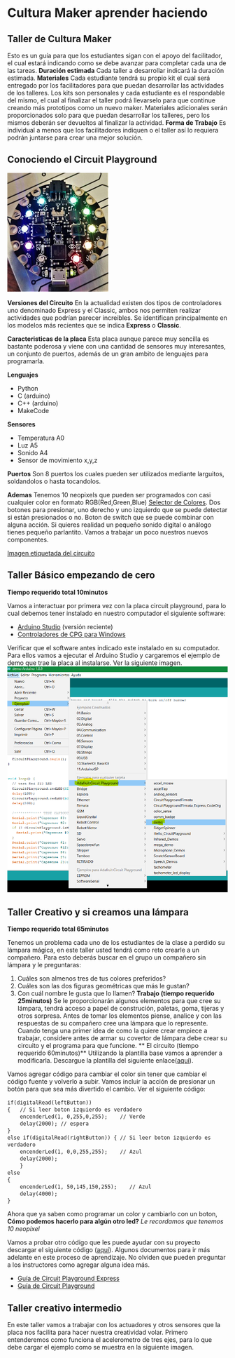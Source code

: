 # Cultura Maker aprender haciendo

## Taller de Cultura Maker

Esto es un guía para que los estudiantes sigan con el apoyo del facilitador, el cual estará indicando como se debe avanzar para completar cada una de las tareas.
**Duración estimada**
Cada taller a desarrollar indicará la duración estimada.
**Materiales**
Cada estudiante tendrá su propio kit el cual será entregado por los facilitadores para que puedan desarrollar las actividades de los talleres. Los kits son personales y cada estudiante es el respondable del mismo, el cual al finalizar el taller podrá llevarselo para que continue creando más prototipos como un nuevo maker.
Materiales adicionales serán proporcionados solo para que puedan desarrollar los talleres, pero los mismos deberán ser devueltos al finalizar la actividad.
**Forma de Trabajo**
Es individual a menos que los facilitadores indiquen o el taller así lo requiera podrán juntarse para crear una mejor solución.

## Conociendo el Circuit Playground
![Circuit Playground Conectores](https://github.com/rgonzaleztec/makerworshops/blob/master/images/cpdevS.jpg)


**Versiones del Circuito**
En la actualidad existen dos tipos de controladores uno denominado Express y el Classic, ambos nos permiten realizar actividades que podrían parecer increibles.
Se identifican principalmente en los modelos más recientes que se indica **Express** o **Classic**.

**Caracteristicas de la placa**
Esta placa aunque parece muy sencilla es bastante poderosa y viene con una cantidad de sensores muy interesantes, un conjunto de puertos, además de un gran ambito de lenguajes para programarla.

**Lenguajes**

 - Python
 - C (arduino)
 - C++ (arduino)
 - MakeCode

**Sensores**

 - Temperatura A0
 - Luz A5
 - Sonido A4
 - Sensor de movimiento x,y,z 

**Puertos**
Son 8 puertos los cuales pueden ser utilizados mediante larguitos, soldandolos o hasta tocandolos.

**Ademas**
Tenemos 10 neopixels que pueden ser programados con casi cualquier color en formato RGB(Red,Green,Blue) [Selector de Colores](https://htmlcolorcodes.com/es/selector-de-color/). Dos botones para presionar, uno derecho y uno izquierdo que se puede detectar si están presionados o no.  Boton de switch que se puede combinar con alguna acción. Si quieres realidad un pequeño sonido digital o análogo tienes pequeño parlantito.
Vamos a trabajar un poco nuestros nuevos componentes.

[Imagen etiquetada del circuito](https://github.com/rgonzaleztec/makerworshops/blob/master/images/classic-labeled.jpg)

## Taller Básico empezando de cero
**Tiempo requerido total 10minutos**

Vamos a interactuar por primera vez con la placa circuit playground, para lo cual debemos tener instalado en nuestro computador el siguiente software:

 - [Arduino Studio](https://www.arduino.cc/en/Main/Software) (versión reciente)
 - [Controladores de CPG para Windows](https://github.com/adafruit/Adafruit_Windows_Drivers/releases/tag/2.4.0.0)

Verificar que el software antes indicado este instalado en su computador. Para ellos vamos a ejecutar el Arduino Studio y cargaremos el ejemplo de demo que trae la placa al instalarse. Ver la siguiente imagen.
![Demo](https://github.com/rgonzaleztec/makerworshops/blob/master/images/EjemploDemoCPG.png)
## Taller Creativo y si creamos una lámpara
**Tiempo requerido total 65minutos**

Tenemos un problema cada uno de los estudiantes de la clase a perdido su lámpara mágica, en este taller usted tendrá como reto crearle a un compañero. Para esto deberás buscar en el grupo un compañero sin lámpara y le preguntaras:

 1. Cuáles son almenos tres de tus colores preferidos?
 2. Cuáles son las dos figuras geométricas que más le gustan?
 3. Con cuál nombre le gusta que lo llamen?
**Trabajo (tiempo requerido 25minutos)**
Se le proporcionarán algunos elementos para que cree su lámpara, tendrá acceso a papel de construción, paletas, goma, tijeras y otros sorpresa.
Antes de tomar los elementos piense, analice y con las respuestas de su compañero cree una lámpara que lo represente. 
Cuando tenga una primer idea de como la quiere crear empiece a trabajar, considere antes de armar su covertor de lámpara debe crear su circuito y el programa para que funcione.
** El circuito (tiempo requerido 60minutos)**
Utilizando la plantilla base vamos a aprender a modificarla. Descargue la plantilla del siguiente enlace([aqui](https://github.com/rgonzaleztec/makerworshops/blob/master/codigo/BasicoArduino.ino)).

Vamos agregar código para cambiar el color sin tener que cambiar el código fuente y volverlo a subir.  Vamos incluir la acción de presionar un botón para que sea más divertido el cambio.
Ver el siguiente código:

    if(digitalRead(leftButton)) 
    {   // Si leer boton izquierdo es verdadero
	    encenderLed(1, 0,255,0,255);    // Verde
	    delay(2000); // espera
	}
	else if(digitalRead(rightButton)) { // Si leer boton izquierdo es verdadero
		encenderLed(1, 0,0,255,255);    // Azul
		delay(2000);
		}
	else
	{
		encenderLed(1, 50,145,150,255);    // Azul
		delay(4000);
	}
	
Ahora que ya saben como programar un color y cambiarlo con un boton, **Cómo podemos hacerlo para algún otro led?**
*Le recordamos que tenemos 10 neopixel*

Vamos a probar otro código que les puede ayudar con su proyecto descargar el siguiente código ([aquí](https://github.com/rgonzaleztec/makerworshops/blob/master/codigo/BasicoArduino2.ino)). 
Algunos documentos para ir más adelante en este proceso de aprendizaje. No olviden que pueden preguntar a los instructores como agregar alguna idea más. 

 - [Guía de Circuit Playground Express](https://github.com/rgonzaleztec/makerworshops/blob/master/documentos/adafruit-circuit-playground-express.pdf)
 - [Guía de Circuit Playground](https://github.com/rgonzaleztec/makerworshops/blob/master/documentos/introducing-circuit-playground.pdf)

## Taller creativo intermedio
En este taller vamos a trabajar con los actuadores y otros sensores que la placa nos facilita para hacer nuestra creatividad volar.
Primero entenderemos como funciona el acelerometro de tres ejes, para lo que debe cargar el ejemplo como se muestra en la siguiente imagen.









    




<!--stackedit_data:
eyJoaXN0b3J5IjpbLTIwOTE2NDc3NjUsNTExMzYxMjc3LDIwMD
A1MjgwNDMsMTEwNDYxMjcyMCwtMTI1NTIwMjIzNCwtMTI3NzI0
NDI3LC0xODkwNTMwODkzLDI4MjM5OTYxNSwyMDIxNzUyOTgwLD
cyMDIwNTM4MSwtMTgxMzIyMTUwOCwxMTY4ODQ5ODQ3LDE2NzU5
MzcwMjEsLTIwMjMzNDEzNzUsMjA3Mjg0MzkzMiwtMTc2NDg0MT
A3OCwtMTU5NDg2MzQ1MywxNTU5ODUzNDEyLDEzNTk5MzgzMDEs
NzY1MjA0ODg3XX0=
-->